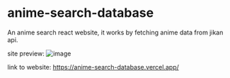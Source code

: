 # anime-search-database
An anime search react website, it works by fetching anime data from jikan api.

site preview: ![image](https://github.com/yulin2703/anime-search-database/assets/118993869/ac4e917a-5d13-47a6-ab6f-398aad61be04)

link to website: https://anime-search-database.vercel.app/
